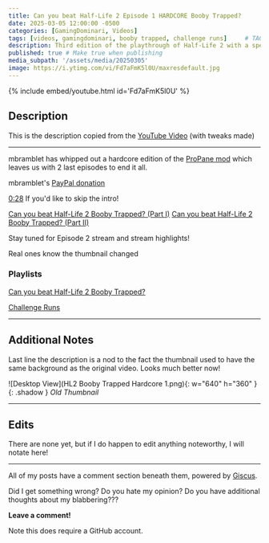 ```yaml
---
title: Can you beat Half-Life 2 Episode 1 HARDCORE Booby Trapped?
date: 2025-03-05 12:00:00 -0500
categories: [GamingDominari, Videos]
tags: [videos, gamingdominari, booby trapped, challenge runs]     # TAG names should always be lowercase
description: Third edition of the playthrough of Half-Life 2 with a special twist... and EVEN harder
published: true # Make true when publishing
media_subpath: '/assets/media/20250305'
image: https://i.ytimg.com/vi/Fd7aFmK5l0U/maxresdefault.jpg
---
```

{% include embed/youtube.html id='Fd7aFmK5l0U' %}

## Description
This is the description copied from the [YouTube Video](https://youtu.be/Fd7aFmK5l0U) (with tweaks made)

---

mbramblet has whipped out a hardcore edition of the [ProPane mod](https://gamebanana.com/mods/35682) which leaves us with 2 last episodes to end it all.

mbramblet's [PayPal donation](https://www.paypal.com/paypalme/mbramblet)

[0:28](https://www.youtube.com/watch?v=Fd7aFmK5l0U&t=28s) If you'd like to skip the intro!

[Can you beat Half-Life 2 Booby Trapped? (Part I)](https://youtu.be/CJ8EYpdluQE)
[Can you beat Half-Life 2 Booby Trapped? (Part II)](https://youtu.be/ESkKRZzsMsI)

Stay tuned for Episode 2 stream and stream highlights!

Real ones know the thumbnail changed

### Playlists

[Can you beat Half-Life 2 Booby Trapped?](https://youtube.com/playlist?list=PLlSIK6zoVzZls2U3I7WiR-1oZZHYnFqMd&si=Bv_Cv1pyNZ6Pgmtr)

[Challenge Runs](https://youtube.com/playlist?list=PLlSIK6zoVzZm0iiHWe2k1Fp2QvnbsKEaw&si=0JmIqcsYQQJV-T9z)

---

## Additional Notes

Last line the description is a nod to the fact the thumbnail used to have the same background as the original video. Looks much better now!

![Desktop View](HL2 Booby Trapped Hardcore 1.png){: w="640" h="360" }{: .shadow }
_Old Thumbnail_

---

## Edits

There are none yet, but if I do happen to edit anything noteworthy, I will notate here!

---

All of my posts have a comment section beneath them, powered by [Giscus](https://giscus.app/).

Did I get something wrong? Do you hate my opinion? Do you have additional thoughts about my blabbering???

**Leave a comment!**

Note this does require a GitHub account.